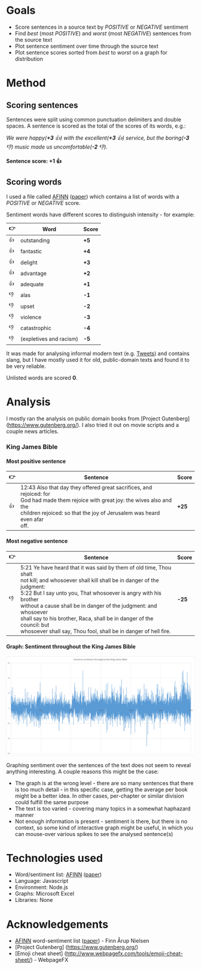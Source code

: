 # Goals
- Score sentences in a source text by _POSITIVE_ or _NEGATIVE_ sentiment
- Find _best_ (most _POSITIVE_) and _worst_ (most _NEGATIVE_) sentences from the source text
- Plot sentence sentiment over time through the source text
- Plot sentence scores sorted from _best_ to _worst_ on a graph for distribution

# Method
## Scoring sentences
Sentences were split using common punctuation delimiters and double spaces. A sentence is scored as the total of the scores of its words, e.g.:

_We were happy(**+3** :+1:) with the excellent(**+3** :+1:) service, but the boring(**-3** :-1:) music made us uncomfortable(**-2** :-1:)._

**Sentence score: +1 :+1:**

## Scoring words
I used a file called [AFINN](http://www2.imm.dtu.dk/pubdb/views/publication_details.php?id=6010) ([paper](https://arxiv.org/pdf/1103.2903v1.pdf)) which contains a list of words with a _POSITIVE_ or _NEGATIVE_ score.

Sentiment words have different scores to distinguish intensity - for example:

| :point_right: | Word | Score |
| ---- | ---- | ----- |
| :+1:  | outstanding | **+5** |
| :+1:  | fantastic | **+4** |
| :+1:  | delight | **+3** |
| :+1:  | advantage | **+2** |
| :+1:  | adequate | **+1** |
| :-1:  | alas | **-1** |
| :-1:  | upset | **-2** |
| :-1:  | violence | **-3** |
| :-1:  | catastrophic | **-4** |
| :-1:  | (expletives and racism) | **-5** |

It was made for analysing informal modern text (e.g. [Tweets](https://en.wikipedia.org/wiki/Twitter)) and contains slang, but I have mostly used it for old, public-domain texts and found it to be very reliable.

Unlisted words are scored **0**.

# Analysis
I mostly ran the analysis on public domain books from [Project Gutenberg] (https://www.gutenberg.org/). I also tried it out on movie scripts and a couple news articles.

### King James Bible
#### Most positive sentence
| :point_right: | Sentence | Score |
| ---- | ---- | ----- |
| :+1:  | 12:43 Also that day they offered great sacrifices, and rejoiced: for<br>God had made them rejoice with great joy: the wives also and the<br>children rejoiced: so that the joy of Jerusalem was heard even afar<br>off. | **+25** |

#### Most negative sentence
| :point_right: | Sentence | Score |
| ---- | ---- | ----- |
| :-1:  | 5:21 Ye have heard that it was said by them of old time, Thou shalt<br>not kill; and whosoever shall kill shall be in danger of the judgment:<br>5:22 But I say unto you, That whosoever is angry with his brother<br>without a cause shall be in danger of the judgment: and whosoever<br>shall say to his brother, Raca, shall be in danger of the council: but<br>whosoever shall say, Thou fool, shall be in danger of hell fire. | **-25** |

#### Graph: Sentiment throughout the King James Bible
![A graph showing sentence sentiment throughout the King James Bible](graphs/kjb_over_time.png)

Graphing sentiment over the sentences of the text does not seem to reveal anything interesting.
A couple reasons this might be the case:
* The graph is at the wrong level - there are so many sentences that there is too much detail - in this specific case, getting the average per book might be a better idea. In other cases, per-chapter or similar division could fulfill the same purpose
* The text is too varied - covering many topics in a somewhat haphazard manner
* Not enough information is present - sentiment is there, but there is no context, so some kind of interactive graph might be useful, in which you can mouse-over various spikes to see the analysed sentence(s)



# Technologies used
* Word/sentiment list: [AFINN](http://www2.imm.dtu.dk/pubdb/views/publication_details.php?id=6010) ([paper](https://arxiv.org/pdf/1103.2903v1.pdf))
* Language: Javascript
* Environment: Node.js
* Graphs: Microsoft Excel
* Libraries: None

# Acknowledgements
* [AFINN](http://www2.imm.dtu.dk/pubdb/views/publication_details.php?id=6010) word-sentiment list ([paper](https://arxiv.org/pdf/1103.2903v1.pdf)) - Finn Årup Nielsen
* [Project Gutenberg] (https://www.gutenberg.org/)
* [Emoji cheat sheet] (http://www.webpagefx.com/tools/emoji-cheat-sheet/) - WebpageFX